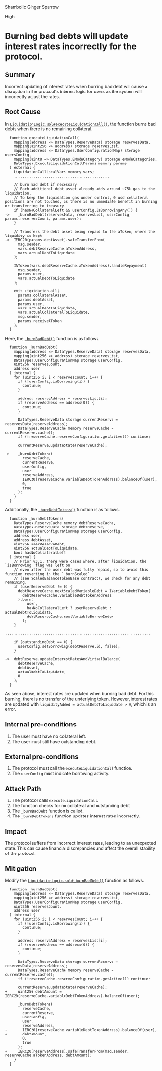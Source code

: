 Shambolic Ginger Sparrow

High

# Burning bad debts will update interest rates incorrectly for the protocol.


## Summary
Incorrect updating of interest rates when burning bad debt will cause a disruption in the protocol's interest logic for users as the system will incorrectly adjust the rates.

## Root Cause
In [`LiquidationLogic.sol#executeLiquidationCall()`](https://github.com/sherlock-audit/2025-01-aave-v3-3/blob/main/aave-v3-origin/src/contracts/protocol/libraries/logic/LiquidationLogic.sol#L200-L434), the function burns bad debts when there is no remaining collateral.

```solidity
  function executeLiquidationCall(
    mapping(address => DataTypes.ReserveData) storage reservesData,
    mapping(uint256 => address) storage reservesList,
    mapping(address => DataTypes.UserConfigurationMap) storage usersConfig,
    mapping(uint8 => DataTypes.EModeCategory) storage eModeCategories,
    DataTypes.ExecuteLiquidationCallParams memory params
  ) external {
    LiquidationCallLocalVars memory vars;
    ............................................

    // burn bad debt if necessary
    // Each additional debt asset already adds around ~75k gas to the liquidation.
    // To keep the liquidation gas under control, 0 usd collateral positions are not touched, as there is no immediate benefit in burning or transferring to treasury.
    if (hasNoCollateralLeft && userConfig.isBorrowingAny()) {
->    _burnBadDebt(reservesData, reservesList, userConfig, params.reservesCount, params.user);
    }

    // Transfers the debt asset being repaid to the aToken, where the liquidity is kept
->  IERC20(params.debtAsset).safeTransferFrom(
      msg.sender,
      vars.debtReserveCache.aTokenAddress,
      vars.actualDebtToLiquidate
    );

    IAToken(vars.debtReserveCache.aTokenAddress).handleRepayment(
      msg.sender,
      params.user,
      vars.actualDebtToLiquidate
    );

    emit LiquidationCall(
      params.collateralAsset,
      params.debtAsset,
      params.user,
      vars.actualDebtToLiquidate,
      vars.actualCollateralToLiquidate,
      msg.sender,
      params.receiveAToken
    );
  }
```

Here, the [`_burnBadDebt()`](https://github.com/sherlock-audit/2025-01-aave-v3-3/blob/main/aave-v3-origin/src/contracts/protocol/libraries/logic/LiquidationLogic.sol#L691-L725) function is as follows.

```solidity
  function _burnBadDebt(
    mapping(address => DataTypes.ReserveData) storage reservesData,
    mapping(uint256 => address) storage reservesList,
    DataTypes.UserConfigurationMap storage userConfig,
    uint256 reservesCount,
    address user
  ) internal {
    for (uint256 i; i < reservesCount; i++) {
      if (!userConfig.isBorrowing(i)) {
        continue;
      }

      address reserveAddress = reservesList[i];
      if (reserveAddress == address(0)) {
        continue;
      }

      DataTypes.ReserveData storage currentReserve = reservesData[reserveAddress];
      DataTypes.ReserveCache memory reserveCache = currentReserve.cache();
      if (!reserveCache.reserveConfiguration.getActive()) continue;

      currentReserve.updateState(reserveCache);

->    _burnDebtTokens(
        reserveCache,
        currentReserve,
        userConfig,
        user,
        reserveAddress,
        IERC20(reserveCache.variableDebtTokenAddress).balanceOf(user),
        0,
        true
      );
    }
  }
```

Additionally, the [`_burnDebtTokens()`](https://github.com/sherlock-audit/2025-01-aave-v3-3/blob/main/aave-v3-origin/src/contracts/protocol/libraries/logic/LiquidationLogic.sol#L528-L596) function is as follows.

```solidity
  function _burnDebtTokens(
    DataTypes.ReserveCache memory debtReserveCache,
    DataTypes.ReserveData storage debtReserve,
    DataTypes.UserConfigurationMap storage userConfig,
    address user,
    address debtAsset,
    uint256 userReserveDebt,
    uint256 actualDebtToLiquidate,
    bool hasNoCollateralLeft
  ) internal {
    // Prior v3.1, there were cases where, after liquidation, the `isBorrowing` flag was left on
    // even after the user debt was fully repaid, so to avoid this function reverting in the `_burnScaled`
    // (see ScaledBalanceTokenBase contract), we check for any debt remaining.
    if (userReserveDebt != 0) {
      debtReserveCache.nextScaledVariableDebt = IVariableDebtToken(
        debtReserveCache.variableDebtTokenAddress
      ).burn(
          user,
          hasNoCollateralLeft ? userReserveDebt : actualDebtToLiquidate,
          debtReserveCache.nextVariableBorrowIndex
        );
    }
    ...................................................................

    if (outstandingDebt == 0) {
      userConfig.setBorrowing(debtReserve.id, false);
    }

->  debtReserve.updateInterestRatesAndVirtualBalance(
      debtReserveCache,
      debtAsset,
      actualDebtToLiquidate,
      0
    );
  }
```

As seen above, interest rates are updated when burning bad debt. For this burning, there is no transfer of the underlying token. However, interest rates are updated with `liquidityAdded = actualDebtToLiquidate > 0`, which is an error.

## Internal pre-conditions
1. The user must have no collateral left.
2. The user must still have outstanding debt.

## External pre-conditions
1. The protocol must call the `executeLiquidationCall` function.
2. The `userConfig` must indicate borrowing activity.

## Attack Path
1. The protocol calls `executeLiquidationCall`.
2. The function checks for no collateral and outstanding debt.
3. The `_burnBadDebt` function is called.
4. The `_burnDebtTokens` function updates interest rates incorrectly.

## Impact
The protocol suffers from incorrect interest rates, leading to an unexpected state. This can cause financial discrepancies and affect the overall stability of the protocol.

## Mitigation
Modify the [`LiquidationLogic.sol#_burnBadDebt()`](https://github.com/sherlock-audit/2025-01-aave-v3-3/blob/main/aave-v3-origin/src/contracts/protocol/libraries/logic/LiquidationLogic.sol#L691-L725) function as follows.

```solidity
  function _burnBadDebt(
    mapping(address => DataTypes.ReserveData) storage reservesData,
    mapping(uint256 => address) storage reservesList,
    DataTypes.UserConfigurationMap storage userConfig,
    uint256 reservesCount,
    address user
  ) internal {
    for (uint256 i; i < reservesCount; i++) {
      if (!userConfig.isBorrowing(i)) {
        continue;
      }

      address reserveAddress = reservesList[i];
      if (reserveAddress == address(0)) {
        continue;
      }

      DataTypes.ReserveData storage currentReserve = reservesData[reserveAddress];
      DataTypes.ReserveCache memory reserveCache = currentReserve.cache();
      if (!reserveCache.reserveConfiguration.getActive()) continue;

      currentReserve.updateState(reserveCache);
+     uint256 debtAmount = IERC20(reserveCache.variableDebtTokenAddress).balanceOf(user);

      _burnDebtTokens(
        reserveCache,
        currentReserve,
        userConfig,
        user,
        reserveAddress,
-       IERC20(reserveCache.variableDebtTokenAddress).balanceOf(user),
+       debtAmount,
        0,
        true
      );
+     IERC20(reserveAddress).safeTransferFrom(msg.sender, reserveCache.aTokenAddress, debtAmount);
    }
  }
```
